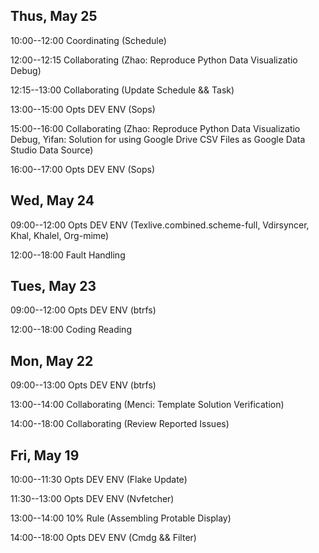 ## Thus, May 25

10:00--12:00 Coordinating (Schedule)

12:00--12:15 Collaborating (Zhao: Reproduce Python Data Visualizatio Debug)

12:15--13:00 Collaborating (Update Schedule && Task)

13:00--15:00 Opts DEV ENV (Sops)

15:00--16:00 Collaborating (Zhao: Reproduce Python Data Visualizatio Debug, Yifan: Solution for using Google Drive CSV Files as Google Data Studio Data Source)

16:00--17:00 Opts DEV ENV (Sops)

## Wed, May 24

09:00--12:00 Opts DEV ENV (Texlive.combined.scheme-full, Vdirsyncer, Khal, Khalel, Org-mime)

12:00--18:00 Fault Handling

## Tues, May 23

09:00--12:00 Opts DEV ENV (btrfs)

12:00--18:00 Coding Reading

## Mon, May 22

09:00--13:00 Opts DEV ENV (btrfs)

13:00--14:00 Collaborating (Menci: Template Solution Verification)

14:00--18:00 Collaborating (Review Reported Issues)

## Fri, May 19

10:00--11:30 Opts DEV ENV (Flake Update)

11:30--13:00 Opts DEV ENV (Nvfetcher)

13:00--14:00 10% Rule (Assembling Protable Display)

14:00--18:00 Opts DEV ENV (Cmdg && Filter)
